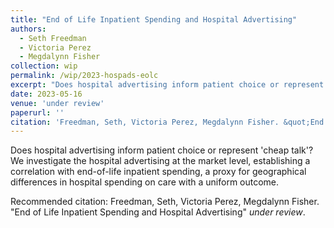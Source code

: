 ```yaml
---
title: "End of Life Inpatient Spending and Hospital Advertising"
authors:
  - Seth Freedman
  - Victoria Perez
  - Megdalynn Fisher
collection: wip
permalink: /wip/2023-hospads-eolc
excerpt: "Does hospital advertising inform patient choice or represent 'cheap talk'? We investigate the hospital advertising at the market level, establishing a correlation with end-of-life inpatient spending, a proxy for geographical differences in hospital spending on care with a uniform outcome."
date: 2023-05-16
venue: 'under review'
paperurl: ''
citation: 'Freedman, Seth, Victoria Perez, Megdalynn Fisher. &quot;End of Life Inpatient Spending and Hospital Advertising&quot; <i>under review 1</i>.'
---
```


Does hospital advertising inform patient choice or represent 'cheap talk'? We investigate the hospital advertising at the market level, establishing a correlation with end-of-life inpatient spending, a proxy for geographical differences in hospital spending on care with a uniform outcome.

<!--- [Download paper here](http://academicpages.github.io/files/paper1.pdf) --->

Recommended citation: Freedman, Seth, Victoria Perez, Megdalynn Fisher. &quot;End of Life Inpatient Spending and Hospital Advertising&quot; <i>under review</i>.
